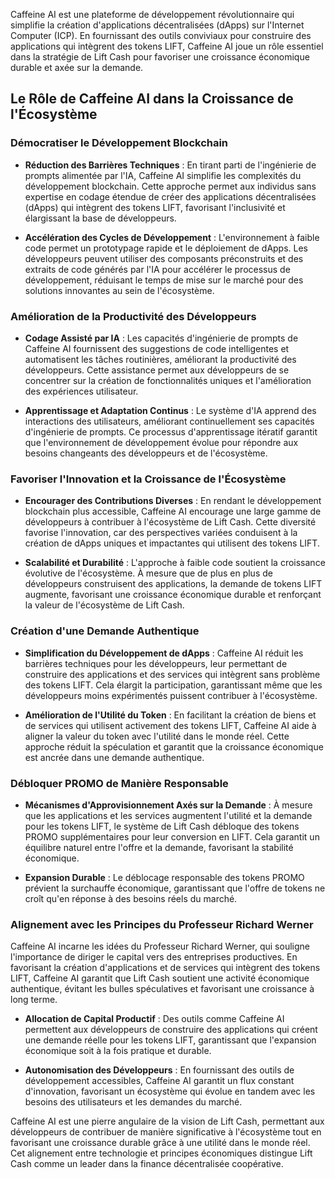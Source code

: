 Caffeine AI est une plateforme de développement révolutionnaire qui simplifie la création d'applications décentralisées (dApps) sur l'Internet Computer (ICP). En fournissant des outils conviviaux pour construire des applications qui intègrent des tokens LIFT, Caffeine AI joue un rôle essentiel dans la stratégie de Lift Cash pour favoriser une croissance économique durable et axée sur la demande.

## Le Rôle de Caffeine AI dans la Croissance de l'Écosystème
### Démocratiser le Développement Blockchain

- **Réduction des Barrières Techniques** : En tirant parti de l'ingénierie de prompts alimentée par l'IA, Caffeine AI simplifie les complexités du développement blockchain. Cette approche permet aux individus sans expertise en codage étendue de créer des applications décentralisées (dApps) qui intègrent des tokens LIFT, favorisant l'inclusivité et élargissant la base de développeurs.

- **Accélération des Cycles de Développement** : L'environnement à faible code permet un prototypage rapide et le déploiement de dApps. Les développeurs peuvent utiliser des composants préconstruits et des extraits de code générés par l'IA pour accélérer le processus de développement, réduisant le temps de mise sur le marché pour des solutions innovantes au sein de l'écosystème.

### Amélioration de la Productivité des Développeurs

- **Codage Assisté par IA** : Les capacités d'ingénierie de prompts de Caffeine AI fournissent des suggestions de code intelligentes et automatisent les tâches routinières, améliorant la productivité des développeurs. Cette assistance permet aux développeurs de se concentrer sur la création de fonctionnalités uniques et l'amélioration des expériences utilisateur.

- **Apprentissage et Adaptation Continus** : Le système d'IA apprend des interactions des utilisateurs, améliorant continuellement ses capacités d'ingénierie de prompts. Ce processus d'apprentissage itératif garantit que l'environnement de développement évolue pour répondre aux besoins changeants des développeurs et de l'écosystème.

### Favoriser l'Innovation et la Croissance de l'Écosystème

- **Encourager des Contributions Diverses** : En rendant le développement blockchain plus accessible, Caffeine AI encourage une large gamme de développeurs à contribuer à l'écosystème de Lift Cash. Cette diversité favorise l'innovation, car des perspectives variées conduisent à la création de dApps uniques et impactantes qui utilisent des tokens LIFT.

- **Scalabilité et Durabilité** : L'approche à faible code soutient la croissance évolutive de l'écosystème. À mesure que de plus en plus de développeurs construisent des applications, la demande de tokens LIFT augmente, favorisant une croissance économique durable et renforçant la valeur de l'écosystème de Lift Cash.

### Création d'une Demande Authentique

- **Simplification du Développement de dApps** : Caffeine AI réduit les barrières techniques pour les développeurs, leur permettant de construire des applications et des services qui intègrent sans problème des tokens LIFT. Cela élargit la participation, garantissant même que les développeurs moins expérimentés puissent contribuer à l'écosystème.

- **Amélioration de l'Utilité du Token** : En facilitant la création de biens et de services qui utilisent activement des tokens LIFT, Caffeine AI aide à aligner la valeur du token avec l'utilité dans le monde réel. Cette approche réduit la spéculation et garantit que la croissance économique est ancrée dans une demande authentique.

### Débloquer PROMO de Manière Responsable

- **Mécanismes d'Approvisionnement Axés sur la Demande** : À mesure que les applications et les services augmentent l'utilité et la demande pour les tokens LIFT, le système de Lift Cash débloque des tokens PROMO supplémentaires pour leur conversion en LIFT. Cela garantit un équilibre naturel entre l'offre et la demande, favorisant la stabilité économique.

- **Expansion Durable** : Le déblocage responsable des tokens PROMO prévient la surchauffe économique, garantissant que l'offre de tokens ne croît qu'en réponse à des besoins réels du marché.

### Alignement avec les Principes du Professeur Richard Werner

Caffeine AI incarne les idées du Professeur Richard Werner, qui souligne l'importance de diriger le capital vers des entreprises productives. En favorisant la création d'applications et de services qui intègrent des tokens LIFT, Caffeine AI garantit que Lift Cash soutient une activité économique authentique, évitant les bulles spéculatives et favorisant une croissance à long terme.

- **Allocation de Capital Productif** : Des outils comme Caffeine AI permettent aux développeurs de construire des applications qui créent une demande réelle pour les tokens LIFT, garantissant que l'expansion économique soit à la fois pratique et durable.

- **Autonomisation des Développeurs** : En fournissant des outils de développement accessibles, Caffeine AI garantit un flux constant d'innovation, favorisant un écosystème qui évolue en tandem avec les besoins des utilisateurs et les demandes du marché.

Caffeine AI est une pierre angulaire de la vision de Lift Cash, permettant aux développeurs de contribuer de manière significative à l'écosystème tout en favorisant une croissance durable grâce à une utilité dans le monde réel. Cet alignement entre technologie et principes économiques distingue Lift Cash comme un leader dans la finance décentralisée coopérative.
